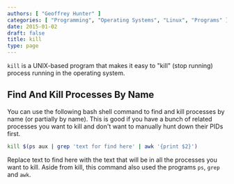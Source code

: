 ```yaml
---
authors: [ "Geoffrey Hunter" ]
categories: [ "Programming", "Operating Systems", "Linux", "Programs" ]
date: 2015-01-02
draft: false
title: kill
type: page
---
```


`kill` is a UNIX-based program that makes it easy to "kill" (stop running) process running in the operating system.

## Find And Kill Processes By Name

You can use the following bash shell command to find and kill processes by name (or partially by name). This is good if you have a bunch of related processes you want to kill and don't want to manually hunt down their PIDs first.

```sh    
kill $(ps aux | grep 'text for find here' | awk '{print $2}')
```

Replace text to find here with the text that will be in all the processes you want to kill. Aside from kill, this command also used the programs `ps`, `grep` and `awk`.
